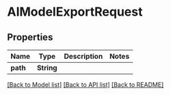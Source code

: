 # AIModelExportRequest

## Properties

Name | Type | Description | Notes
------------ | ------------- | ------------- | -------------
**path** | **String** |  | 

[[Back to Model list]](../#documentation-for-models) [[Back to API list]](../#documentation-for-api-endpoints) [[Back to README]](../)


